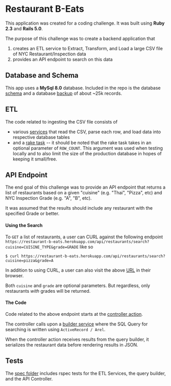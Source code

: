 # Restaurant B-Eats

This application was created for a coding challenge.
It was built using **Ruby 2.3** and **Rails 5.0**.

The purpose of this challenge was to create a backend application that
1. creates an ETL service to Extract, Transform, and Load a large CSV file of NYC Restaurant/Inspection data
2. provides an API endpoint to search on this data

## Database and Schema
This app uses a **MySql 8.0** database.
Included in the repo is the database [schema](https://github.com/DanaMC18/restaurant_b_eats/blob/master/db/schema.rb) and a database [backup](https://github.com/DanaMC18/restaurant_b_eats/blob/master/db/backup.sql) of about ~25k records.

## ETL
The code related to ingesting the CSV file consists of
* various [services](https://github.com/DanaMC18/restaurant_b_eats/tree/master/app/services/inspection_etl) that read the CSV, parse each row, and load data into respective database tables
* and a [rake task](https://github.com/DanaMC18/restaurant_b_eats/blob/master/lib/tasks/import_inspections.rake) -- it should be noted that the rake task takes in an optional parameter of `ROW_COUNT`. This argument was used when testing locally and to also limit the size of the production database in hopes of keeping it small/free.

## API Endpoint
The end goal of this challenge was to provide an API endpoint that returns a list of restaurants based on a given "cuisine" (e.g. "Thai", "Pizza", etc) and NYC Inspection Grade (e.g. "A", "B", etc).

It was assumed that the results should include any restaurant with the specified Grade or better.

#### Using the Search
To `GET` a list of restaurants, a user can CURL against the following endpoint `https://restaurant-b-eats.herokuapp.com/api/restaurants/search?cuisine=CUISINE_TYPE&grade=GRADE` like so
```
$ curl https://restaurant-b-eats.herokuapp.com/api/restaurants/search?cuisine=pizza&grade=A
```

In addition to using CURL, a user can also visit the above [URL](https://restaurant-b-eats.herokuapp.com/api/restaurants/search?cuisine=pizza&grade=A) in their browser.

Both `cuisine` and `grade` are optional parameters. But regardless, only restaurants *with* grades will be returned.

#### The Code
Code related to the above endpoint starts at the [controller action](https://github.com/DanaMC18/restaurant_b_eats/blob/master/app/controllers/api/restaurants_controller.rb).

The controller calls upon a [builder service](https://github.com/DanaMC18/restaurant_b_eats/blob/master/app/services/builders/restaurants/by_cuisine_and_min_grade_builder.rb) where the SQL Query for searching is written using `ActiveRecord / Arel`.

When the controller action receives results from the query builder, it serializes the restaurant data before rendering results in JSON.

## Tests
The [spec folder](https://github.com/DanaMC18/restaurant_b_eats/tree/master/spec) includes rspec tests for the ETL Services, the query builder, and the API Controller.
